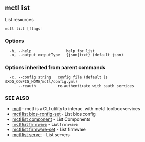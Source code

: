 [Auto generated by spf13/cobra]: <>

## mctl list

List resources

```
mctl list [flags]
```

### Options

```
  -h, --help                help for list
  -o, --output outputType   {json|text} (default json)
```

### Options inherited from parent commands

```
  -c, --config string   config file (default is $XDG_CONFIG_HOME/mctl/config.yml)
      --reauth          re-authenticate with oauth services
```

### SEE ALSO

* [mctl](mctl.md)	 - mctl is a CLI utility to interact with metal toolbox services
* [mctl list bios-config-set](mctl_list_bios-config-set.md)	 - List bios config
* [mctl list component](mctl_list_component.md)	 - List Components
* [mctl list firmware](mctl_list_firmware.md)	 - List firmware
* [mctl list firmware-set](mctl_list_firmware-set.md)	 - List firmware
* [mctl list server](mctl_list_server.md)	 - List servers


